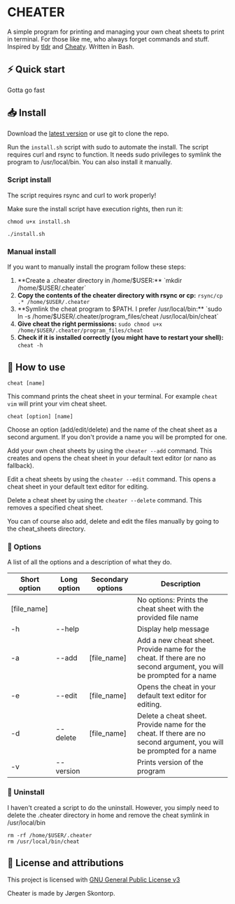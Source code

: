 # CHEATER
A simple program for printing and managing your own cheat sheets to print in terminal. For those like me, who always forget commands and stuff. Inspired by [tldr](https://tldr.sh/) and [Cheaty](https://github.com/linuxmint/cinnamon-spices-applets/tree/master/cheaty@centurix). Written in Bash.

## ⚡ Quick start

Gotta go fast

## 📥 Install
Download the [latest version](https://github.com/jrgn9/cheater/releases/latest) or use git to clone the repo.

Run the `install.sh` script with sudo to automate the install. The script requires curl and rsync to function. It needs sudo privileges to symlink the program to /usr/local/bin. You can also install it manually.

### Script install
The script requires rsync and curl to work properly!

Make sure the install script have execution rights, then run it:

```
chmod u+x install.sh

./install.sh
```
### Manual install
If you want to manually install the program follow these steps:

1. **Create a .cheater directory in /home/$USER:** `mkdir /home/$USER/.cheater`
2. **Copy the contents of the cheater directory with rsync or cp:** `rsync/cp .* /home/$USER/.cheater`
3. **Symlink the cheat program to $PATH. I prefer /usr/local/bin:** `sudo ln -s /home/$USER/.cheater/program_files/cheat /usr/local/bin/cheat`
4. **Give cheat the right permissions:** `sudo chmod u+x /home/$USER/.cheater/program_files/cheat`
5. **Check if it is installed correctly (you might have to restart your shell):** `cheat -h`

## 📝 How to use

`cheat [name]` 

This command prints the cheat sheet in your terminal. For example `cheat vim` will print your vim cheat sheet.

`cheat [option] [name]`

Choose an option (add/edit/delete) and the name of the cheat sheet as a second argument. If you don't provide a name you will be prompted for one.

Add your own cheat sheets by using the `cheater --add` command. This creates and opens the cheat sheet in your default text editor (or nano as fallback).

Edit a cheat sheets by using the `cheater --edit` command. This opens a cheat sheet in your default text editor for editing.

Delete a cheat sheet by using the `cheater --delete` command. This removes a specified cheat sheet.

You can of course also add, delete and edit the files manually by going to the cheat_sheets directory.

### 🧰 Options
A list of all the options and a description of what they do.

| Short option | Long option  | Secondary options        | Description                                                                                                                                                                              |
| ------------ | ------------ | ------------------------ | ---------------------------------------------------------------------------------------------------------------------------------------------------------------------------------------- |
|     [file_name]         |              |                          | No options: Prints the cheat sheet with the provided file name |
| \-h          | \--help      |                          | Display help message                                                                                                                                                                     |
| \-a          | \--add       |  [file_name]            | Add a new cheat sheet. Provide name for the cheat. If there are no second argument, you will be prompted for a name |
| \-e          | \--edit    | [file_name]                 | Opens the cheat in your default text editor for editing. |
| \-d          | \--delete      | [file_name]           | Delete a cheat sheet. Provide name for the cheat. If there are no second argument, you will be prompted for a name    |
| \-v          | \--version     |  | Prints version of the program |

### 🚮 Uninstall
I haven't created a script to do the uninstall. However, you simply need to delete the .cheater directory in home and remove the cheat symlink in /usr/local/bin

```
rm -rf /home/$USER/.cheater
rm /usr/local/bin/cheat
```

## 🪪 License and attributions
This project is licensed with [GNU General Public License v3](https://www.gnu.org/licenses/gpl-3.0.en.html)

Cheater is made by Jørgen Skontorp.
